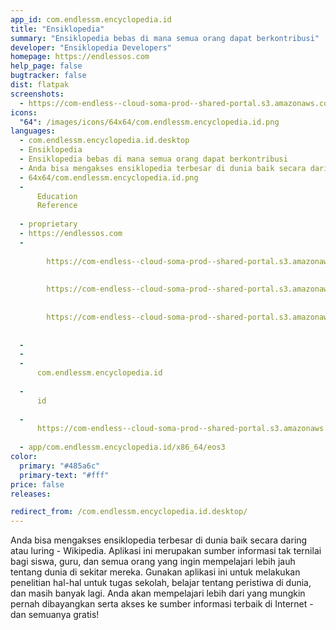 ```yaml
---
app_id: com.endlessm.encyclopedia.id
title: "Ensiklopedia"
summary: "Ensiklopedia bebas di mana semua orang dapat berkontribusi"
developer: "Ensiklopedia Developers"
homepage: https://endlessos.com
help_page: false
bugtracker: false
dist: flatpak
screenshots:
  - https://com-endless--cloud-soma-prod--shared-portal.s3.amazonaws.com/apps.335.screenshots.2548e890-45b8-42af-bd89-293dcb70f141_201903261937012020.png
icons:
  "64": /images/icons/64x64/com.endlessm.encyclopedia.id.png
languages:
  - com.endlessm.encyclopedia.id.desktop
  - Ensiklopedia
  - Ensiklopedia bebas di mana semua orang dapat berkontribusi
  - Anda bisa mengakses ensiklopedia terbesar di dunia baik secara daring atau luring - Wikipedia. Aplikasi ini merupakan sumber informasi tak ternilai bagi siswa, guru, dan semua orang yang ingin mempelajari lebih jauh tentang dunia di sekitar mereka. Gunakan aplikasi ini untuk melakukan penelitian hal-hal untuk tugas sekolah, belajar tentang peristiwa di dunia, dan masih banyak lagi. Anda akan mempelajari lebih dari yang mungkin pernah dibayangkan serta akses ke sumber informasi terbaik di Internet - dan semuanya gratis!
  - 64x64/com.endlessm.encyclopedia.id.png
  - 
      Education
      Reference
    
  - proprietary
  - https://endlessos.com
  - 
      
        https://com-endless--cloud-soma-prod--shared-portal.s3.amazonaws.com/apps.335.screenshots.2548e890-45b8-42af-bd89-293dcb70f141_201903261937012020.png
      
      
        https://com-endless--cloud-soma-prod--shared-portal.s3.amazonaws.com/apps.335.screenshots.fc6a423a-c8fa-4a8a-bf36-26849ecb72dd_201903261937012020.png
      
      
        https://com-endless--cloud-soma-prod--shared-portal.s3.amazonaws.com/apps.335.screenshots.ce8a76ad-db83-458d-91af-c68af34c5ddd_201903261937012020.png
      
    
  - 
  - 
  - 
      com.endlessm.encyclopedia.id
    
  - 
      id
    
  - 
      https://com-endless--cloud-soma-prod--shared-portal.s3.amazonaws.com/app.1851.appCenterThumbnail.0f8993c4-d48b-4f83-8fda-4ec94208649d_201903261932764242.jpg
    
  - app/com.endlessm.encyclopedia.id/x86_64/eos3
color:
  primary: "#485a6c"
  primary-text: "#fff"
price: false
releases:

redirect_from: /com.endlessm.encyclopedia.id.desktop/
---
```


<p>Anda bisa mengakses ensiklopedia terbesar di dunia baik secara daring atau luring - Wikipedia. Aplikasi ini merupakan sumber informasi tak ternilai bagi siswa, guru, dan semua orang yang ingin mempelajari lebih jauh tentang dunia di sekitar mereka. Gunakan aplikasi ini untuk melakukan penelitian hal-hal untuk tugas sekolah, belajar tentang peristiwa di dunia, dan masih banyak lagi. Anda akan mempelajari lebih dari yang mungkin pernah dibayangkan serta akses ke sumber informasi terbaik di Internet - dan semuanya gratis!</p>